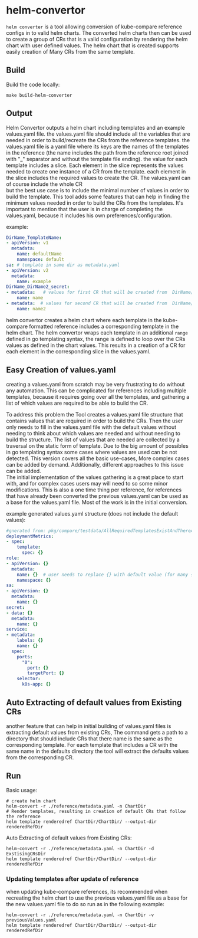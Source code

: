 # helm-convertor

`helm converter` is a tool allowing conversion of kube-compare reference configs in to valid helm charts.
The converted helm charts then can be used to create a group of CRs that is a valid configuration by rendering the helm chart
with user defined values.
The helm chart that is created supports easily creation of Many CRs from the same template.

## Build

Build the code locally:

```shell
make build-helm-converter
```

## Output

Helm Convertor outputs a helm chart including templates and an example values.yaml file. the values.yaml file should include all the variables
that are needed in order to build/recreate the CRs from the reference templates.
the values.yaml file is a yaml file where its keys are the names of the templates in the reference
(the name includes the path from the reference root joined with "_" separator and without the template file ending).
the value for each template includes a slice. Each element in the slice represents the values needed to create one instance of a CR from the template.
each element in the slice includes the required values to create the CR. The values.yaml can of course include the whole CR  
but the best use case is to include the minimal number of values in order to build the template. This tool adds some features
that can help in finding the minimum values needed in order to build the CRs from the templates.
It's important to mention that the user is in charge of completing the values.yaml, because it includes his own preferences/configuration.

example:

```yaml
DirName_TemplateName:
- apiVersion: v1
  metadata:
    name: defaultName  
    namespace: default
sa: # template in same dir as metadata.yaml 
- apiVersion: v2
  metadata:
    name: example
DirName_DirName2_secret:
- metadata:   # values for first CR that will be created from  DirName/DirName2/secret.yaml template 
    name: name
- metadata:  # values for second CR that will be created from  DirName/DirName2/secret.yaml template 
    name: name2
```

helm convertor creates a helm chart where each template in the kube-compare formatted reference includes a corresponding template in the helm chart.
The helm convertor wraps each template in an additional `range` defined in go templating syntax, the range is defined to loop
over the CRs values as defined in the chart values. This results in a creation of a CR for each element in the corresponding
slice in the values.yaml.

## Easy Creation of values.yaml

creating a values.yaml from scratch may be very frustrating to do without any automation.
This can be complicated for references including multiple templates, because it requires going over all the templates,
and gathering a list of which values are required to be able to build the CR.

To address this problem the Tool creates a values.yaml file structure that contains values that are required in order
to build the CRs. Then the user only needs to fill in the values.yaml file with the default values without needing to
think about which values are needed and without needing to build the structure.
The list of values that are needed are collected by a traversal on the static form of template.
Due to the big amount of possibles in go templating syntax some cases where values are used can be not detected.
This version covers all the basic use-cases, More complex cases can be added by demand. Additionally, different
approaches to this issue can be added.  
The initial implementation of the values gathering is a great place to start with, and for complex cases users may will
need to so some minor modifications. This is also a one time thing per reference, for references that have already been converted
the previous values.yaml can be used as a base for the values.yaml file. Most of the work is in the initial conversion.

example generated values.yaml structure (does not include the default values):

```yaml
#gnerated from: pkg/compare/testdata/AllRequiredTemplatesExistAndThereAreNoDiffs/reference/metadata.yaml
deploymentMetrics:
- spec:
    template:
      spec: {}
role:
- apiVersion: {}
  metadata:
    name: {}  # user needs to replace {} with default value (for many {} in example)
    namespace: {}
sa:
- apiVersion: {}
  metadata:
    name: {}
secret:
- data: {}
  metadata:
    name: {}
service:
- metadata:
    labels: {}
    name: {}
  spec:
    ports:
      "0":
        port: {}
        targetPort: {}
    selector:
      k8s-app: {}
```

## Auto Extracting of default values from Existing CRs

another feature that can help in initial building of values.yaml files is extracting default values from existing CRs,
The command gets a path to a directory that should include CRs that there name is the same as the corresponding template.
For each template that includes a CR with the same name in the defaults directory the tool will extract the defaults values
from the corresponding CR.

## Run

Basic usage:

```shell
# create helm chart
helm-convert -r ./reference/metadata.yaml -n ChartDir 
# Render templates, resulting in creation of default CRs that follow the reference 
helm template renderedref ChartDir/ChartDir/ --output-dir renderedRefDir
```

Auto Extracting of default values from Existing CRs:

```shell
helm-convert -r ./reference/metadata.yaml -n ChartDir -d ExstisingCRsDir
helm template renderedref ChartDir/ChartDir/ --output-dir renderedRefDir 
```

### Updating templates after update of reference

when updating kube-compare references, its recommended when recreating  the helm chart to use the previous values.yaml file
as a base for the new values.yaml file to do so run as in the following example:

```shell
helm-convert -r ./reference/metadata.yaml -n ChartDir -v previousValues.yaml
helm template renderedref ChartDir/ChartDir/ --output-dir renderedRefDir 
```
